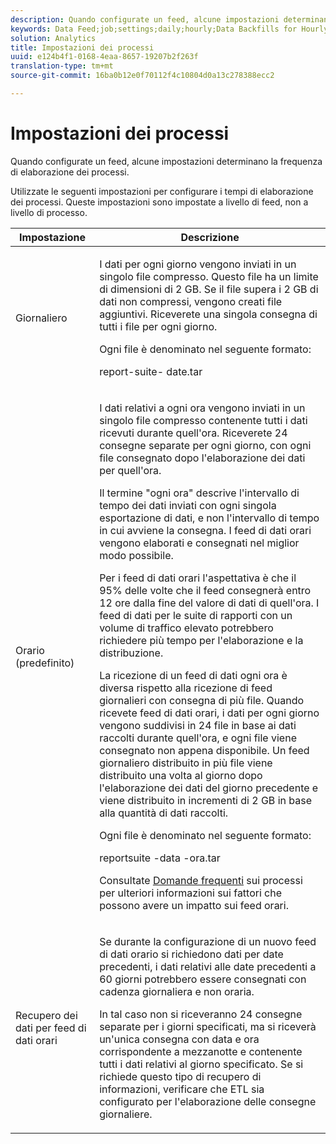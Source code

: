 ```yaml
---
description: Quando configurate un feed, alcune impostazioni determinano la frequenza di elaborazione dei processi.
keywords: Data Feed;job;settings;daily;hourly;Data Backfills for Hourly Data Feeds;backfill
solution: Analytics
title: Impostazioni dei processi
uuid: e124b4f1-0168-4eaa-8657-19207b2f263f
translation-type: tm+mt
source-git-commit: 16ba0b12e0f70112f4c10804d0a13c278388ecc2

---
```



# Impostazioni dei processi

Quando configurate un feed, alcune impostazioni determinano la frequenza di elaborazione dei processi.

Utilizzate le seguenti impostazioni per configurare i tempi di elaborazione dei processi. Queste impostazioni sono impostate a livello di feed, non a livello di processo.

<table id="table_2070F73212F245E98DADC6B5DFDB1C72"> 
 <thead> 
  <tr> 
   <th colname="col1" class="entry"> Impostazione </th> 
   <th colname="col2" class="entry"> Descrizione </th> 
  </tr> 
 </thead>
 <tbody> 
  <tr> 
   <td colname="col1"> Giornaliero </td> 
   <td colname="col2"> <p>I dati per ogni giorno vengono inviati in un singolo file compresso. Questo file ha un limite di dimensioni di 2 GB. Se il file supera i 2 GB di dati non compressi, vengono creati file aggiuntivi. Riceverete una singola consegna di tutti i file per ogni giorno. </p> <p>Ogni file è denominato nel seguente formato: </p> <p> <span class="filepath"> <span class="varname"> report-suite</span>-<span class="varname"> date</span>.tar</span> </p> </td> 
  </tr> 
  <tr> 
   <td colname="col1"> Orario (predefinito) </td> 
   <td colname="col2"> <p>I dati relativi a ogni ora vengono inviati in un singolo file compresso contenente tutti i dati ricevuti durante quell'ora. Riceverete 24 consegne separate per ogni giorno, con ogni file consegnato dopo l'elaborazione dei dati per quell'ora. </p> <p>Il termine "ogni ora" descrive l'intervallo di tempo dei dati inviati con ogni singola esportazione di dati, e non l'intervallo di tempo in cui avviene la consegna. I feed di dati orari vengono elaborati e consegnati nel miglior modo possibile. </p> <p>Per i feed di dati orari l'aspettativa è che il 95% delle volte che il feed consegnerà entro 12 ore dalla fine del valore di dati di quell'ora. I feed di dati per le suite di rapporti con un volume di traffico elevato potrebbero richiedere più tempo per l'elaborazione e la distribuzione. </p> <p>La ricezione di un feed di dati ogni ora è diversa rispetto alla ricezione di feed giornalieri con consegna di più file. Quando ricevete feed di dati orari, i dati per ogni giorno vengono suddivisi in 24 file in base ai dati raccolti durante quell'ora, e ogni file viene consegnato non appena disponibile. Un feed giornaliero distribuito in più file viene distribuito una volta al giorno dopo l'elaborazione dei dati del giorno precedente e viene distribuito in incrementi di 2 GB in base alla quantità di dati raccolti. </p> <p>Ogni file è denominato nel seguente formato: </p> <p> <span class="filepath"> reportsuite <span class="varname"> -</span>data<span class="varname"> -</span>ora<span class="varname"></span>.tar</span> </p> <p>Consultate <a href="/help/export/analytics-data-feed/c-df-contents/jobs-faq.md"  > Domande frequenti</a> sui processi per ulteriori informazioni sui fattori che possono avere un impatto sui feed orari. </p> </td> 
  </tr> 
  <tr> 
   <td colname="col1"> Recupero dei dati per feed di dati orari </td> 
   <td colname="col2"> <p>Se durante la configurazione di un nuovo feed di dati orario si richiedono dati per date precedenti, i dati relativi alle date precedenti a 60 giorni potrebbero essere consegnati con cadenza giornaliera e non oraria. </p> <p>In tal caso non si riceveranno 24 consegne separate per i giorni specificati, ma si riceverà un'unica consegna con data e ora corrispondente a mezzanotte e contenente tutti i dati relativi al giorno specificato. Se si richiede questo tipo di recupero di informazioni, verificare che ETL sia configurato per l'elaborazione delle consegne giornaliere. </p> </td> 
  </tr> 
 </tbody> 
</table>

